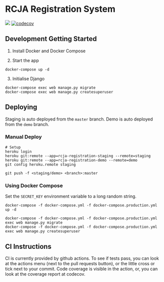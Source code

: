 # RCJA Registration System

![](https://github.com/MelbourneHighSchoolRobotics/RCJA_Registration_System/workflows/Django%20Build%20Tests/badge.svg
)
[![codecov](https://codecov.io/gh/MelbourneHighSchoolRobotics/RCJA_Registration_System/branch/master/graph/badge.svg?token=TGG6NwrrJw)](https://codecov.io/gh/MelbourneHighSchoolRobotics/RCJA_Registration_System)

## Development Getting Started

1. Install Docker and Docker Compose

2. Start the app

```
docker-compose up -d
```

3. Initialise Django

```
docker-compose exec web manage.py migrate
docker-compose exec web manage.py createsuperuser
```

## Deploying

Staging is auto deployed from the `master` branch. Demo is auto deployed from the `demo` branch.

### Manual Deploy
```
# Setup
heroku login
heroku git:remote --app=rcja-registration-staging --remote=staging
heroku git:remote --app=rcja-registration-demo --remote=demo
git config heroku.remote staging

git push -f <staging/demo> <branch>:master
```

### Using Docker Compose

Set the `SECRET_KEY` environment variable to a long random string.

```
docker-compose -f docker-compose.yml -f docker-compose.production.yml up -d

docker-compose -f docker-compose.yml -f docker-compose.production.yml exec web manage.py migrate
docker-compose -f docker-compose.yml -f docker-compose.production.yml exec web manage.py createsuperuser
```

## CI Instructions

CI is currently provided by github actions. To see if tests pass, you can look at the actions menu (next to the pull requests button), or the little cross or tick next to your commit. Code coverage is visible in the action, or, you can look at the coverage report at codecov.
